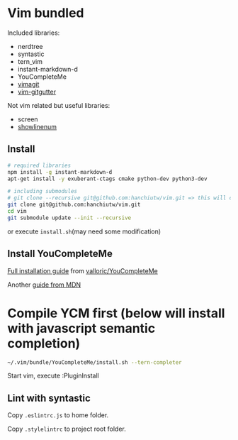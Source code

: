 # Vim bundled

Included libraries:
* nerdtree
* syntastic
* tern_vim
* instant-markdown-d
* YouCompleteMe
* [vimagit](https://github.com/jreybert/vimagit)
* [vim-gitgutter](https://github.com/airblade/vim-gitgutter)

Not vim related but useful libraries:
* screen
* [showlinenum](https://github.com/jay/showlinenum)

## Install

```sh
# required libraries
npm install -g instant-markdown-d
apt-get install -y exuberant-ctags cmake python-dev python3-dev

# including submodules
# git clone --recursive git@github.com:hanchiutw/vim.git => this will clone ALL submodules!
git clone git@github.com:hanchiutw/vim.git
cd vim
git submodule update --init --recursive
```

or execute `install.sh`(may need some modification)

## Install YouCompleteMe
[Full installation guide](https://github.com/Valloric/YouCompleteMe#full-installation-guide) from [valloric/YouCompleteMe](https://github.com/Valloric/YouCompleteMe)

Another [guide from MDN](https://developer.mozilla.org/en-US/docs/Mozilla/Developer_guide/YouCompleteMe)

# Compile YCM first (below will install with javascript semantic completion)
```sh
~/.vim/bundle/YouCompleteMe/install.sh --tern-completer
```

Start vim, execute :PluginInstall

## Lint with syntastic
Copy `.eslintrc.js` to home folder.

Copy `.stylelintrc` to project root folder.
